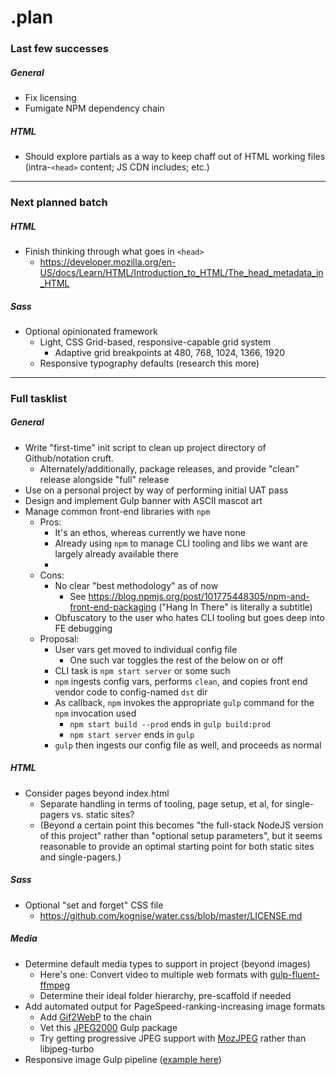 # .plan

### Last few successes

##### General
- Fix licensing
- Fumigate NPM dependency chain

##### HTML
- Should explore partials as a way to keep chaff out of HTML working files (intra-`<head>` content; JS CDN includes; etc.)

---

### Next planned batch
##### HTML
- Finish thinking through what goes in `<head>`
  - https://developer.mozilla.org/en-US/docs/Learn/HTML/Introduction_to_HTML/The_head_metadata_in_HTML

##### Sass
- Optional opinionated framework
  - Light, CSS Grid-based, responsive-capable grid system
    - Adaptive grid breakpoints at 480, 768, 1024, 1366, 1920
  - Responsive typography defaults (research this more)

---

### Full tasklist

##### General

- Write "first-time" init script to clean up project directory of Github/notation cruft.
  - Alternately/additionally, package releases, and provide "clean" release alongside "full" release
- Use on a personal project by way of performing initial UAT pass
- Design and implement Gulp banner with ASCII mascot art
- Manage common front-end libraries with `npm`
  - Pros:
    - It's an ethos, whereas currently we have none
    - Already using `npm` to manage CLI tooling and libs we want are largely already available there
    -
  - Cons:
    - No clear "best methodology" as of now
      - See https://blog.npmjs.org/post/101775448305/npm-and-front-end-packaging ("Hang In There" is literally a subtitle)
    - Obfuscatory to the user who hates CLI tooling but goes deep into FE debugging
  - Proposal:
    - User vars get moved to individual config file
      - One such var toggles the rest of the below on or off
    - CLI task is `npm start server` or some such
    - `npm` ingests config vars, performs `clean`, and copies front end vendor code to config-named `dst` dir
    - As callback, `npm` invokes the appropriate `gulp` command for the `npm` invocation used
      - `npm start build --prod` ends in `gulp build:prod`
      - `npm start server` ends in `gulp`
    - `gulp` then ingests our config file as well, and proceeds as normal

##### HTML

- Consider pages beyond index.html
  - Separate handling in terms of tooling, page setup, et al, for single-pagers vs. static sites?
  - (Beyond a certain point this becomes "the full-stack NodeJS version of this project" rather than "optional setup parameters", but it seems reasonable to provide an optimal starting point for both static sites and single-pagers.)

##### Sass
- Optional "set and forget" CSS file
  - https://github.com/kognise/water.css/blob/master/LICENSE.md

##### Media
- Determine default media types to support in project
(beyond images)
  - Here's one: Convert video to multiple web formats with [gulp-fluent-ffmpeg](https://github.com/psirenny/gulp-fluent-ffmpeg)
  - Determine their ideal folder hierarchy, pre-scaffold if needed
- Add automated output for PageSpeed-ranking-increasing image formats
  - Add [Gif2WebP](https://developers.google.com/speed/webp/docs/gif2webp) to the chain
  - Vet this [JPEG2000](https://www.npmjs.com/package/gulp-jpeg-2000) Gulp package
  - Try getting progressive JPEG support with [MozJPEG](https://www.npmjs.com/package/imagemin-mozjpeg) rather than libjpeg-turbo
- Responsive image Gulp pipeline ([example here](https://www.webstoemp.com/blog/responsive-images-pipeline-with-gulp/))
